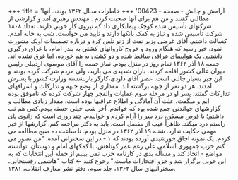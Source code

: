+++
title = 'آرامش و چالش - صفحه - 00423'
+++
خاطرات سـال ۱۳۶۲ بودند. آنها مطالبی گفتند و من هم برای آنها صحبت کردم . مهندس رهبری آمد و گزارشی از شرکتهای تأسیس شده کوچک پیمانکاری داد که نیروی کار خوبی دارند. تعداد ۱۸۰۸ شرکت تأسیس شده و نیاز به کمک بانکها دارند و تأیید می خواست. شب به خانه آمدم. کسالت داشتم. آقای غرضی وزیر نفت از ژنو تلفن کرد و درباره تصمیمات اوپک مشورت نمود. خبر رسید که هنگام ورود و خروج کاروانهای کشتی به بندر امام، با عراق درگیری داشتیم. یک هواپیمای عراقی ساقط شده و دو کشتی به هم خورده، اما غرق نشده اند. جمعه ۱۸ آذر ۱۳۶۲ تمام روز در منزل بودم. نماز جمعه را آقای موسوی اردبیلی رئیس دیوان عالی کشور اقامه کردند. باران شدیدی می بارید، ولی مردم شرکت کرده بودند و این چیز بسیار جالبی است. عصر آقای داودی،کارگر بازنشسته وزارت کشور با پسرش آمدند. هر دو نفر از جبهه برگشته اند. مقداری از وضع جبهه و تدارکات و اسرافهای تدارکات گفتند. پسر او در مرحله سوم عملیات والفجر چهار شرکت کرده که ناموفق بوده ایم و میگفت، علت آن آمادگی و اطلاع عراقیها بوده است. مقدار زیادی مطالب و گزارشهای خواندنی جمع شده بود که خواندم. آخر شب خیلی خسته بودم،کمی هم تب داشتم؛ با قرص مسکن، درد سر را آرام کردم و خوابیدم. چند روزی است که زانوی پای راستم درد میکند. ظاهراً عیب از مفصل است. باید به دکتر مراجعه کنم. گزارشها از خبر مهمی حکایت ندارد. شنبه ۱۹ آذر ۱۳۶۲ در منزل بودم. تا ساعت ده صبح مطالعه می کردم. یک نمونه اجاق خورشیدی آورده بودند که ۱ - در این سخنرانی آمده: "من تصور می کنم حزب جمهوری اسلامی علی رغم عمر کوتاهش، با کمکهای امام و دوستان، توانسته مواضع - اتخاذ کند و مسأله بدی در کارنامه حزب نمی بینیم از جمله این انتخابات که به این خوبی برگزار شد و جزو افتخارات ماست." رجوع کنید ← کتاب "هاشمی رفسنجانی، سخنرانیهای سال ۱۳۶۲، جلد سوم، دفتر نشر معارف انقلاب، ۱۳۸۱.